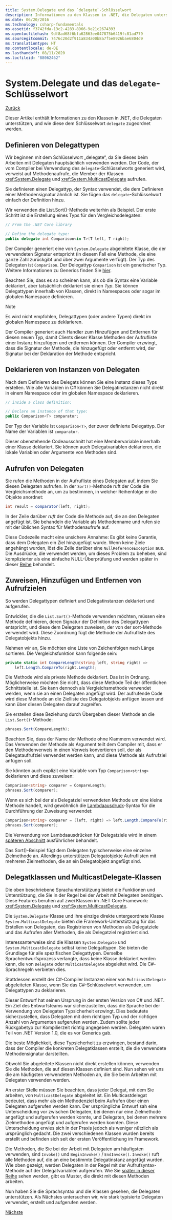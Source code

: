 ```yaml
---
title: System.Delegate und das `delegate`-Schlüsselwort
description: Informationen zu den Klassen in .NET, die Delegaten unterstützen, und wie diese zum Schlüsselwort „delegate“ zugeordnet werden.
ms.date: 06/20/2016
ms.technology: csharp-fundamentals
ms.assetid: f3742fda-13c2-4283-8966-9e21c2674393
ms.openlocfilehash: 9df8ad68f6bfa62863ee047875b6419fc81ad779
ms.sourcegitcommit: 7476c20d2f911a834a00b8a7f5e8926bae6804d9
ms.translationtype: HT
ms.contentlocale: de-DE
ms.lasthandoff: 08/11/2020
ms.locfileid: "88062462"
---
```

# <a name="systemdelegate-and-the-delegate-keyword"></a>System.Delegate und das `delegate`-Schlüsselwort

[Zurück](delegates-overview.md)

Dieser Artikel enthält Informationen zu den Klassen in .NET, die Delegaten unterstützen, und wie diese dem Schlüsselwort `delegate` zugeordnet werden.

## <a name="define-delegate-types"></a>Definieren von Delegattypen

Wir beginnen mit dem Schlüsselwort „delegate“, da Sie dieses beim Arbeiten mit Delegaten hauptsächlich verwenden werden. Der Code, der vom Compiler bei Verwendung des `delegate`-Schlüsselworts generiert wird, verweist auf Methodenaufrufe, die Member der Klassen <xref:System.Delegate> und <xref:System.MulticastDelegate> aufrufen.

Sie definieren einen Delegattyp, der Syntax verwendet, die dem Definieren einer Methodensignatur ähnlich ist. Sie fügen das `delegate`-Schlüsselwort einfach der Definition hinzu.

Wir verwenden die List.Sort()-Methode weiterhin als Beispiel. Der erste Schritt ist die Erstellung eines Typs für den Vergleichsdelegaten:

```csharp
// From the .NET Core library

// Define the delegate type:
public delegate int Comparison<in T>(T left, T right);
```

Der Compiler generiert eine von `System.Delegate` abgeleitete Klasse, die der verwendeten Signatur entspricht (in diesem Fall eine Methode, die eine ganze Zahl zurückgibt und über zwei Argumente verfügt). Der Typ des Delegaten ist `Comparison`. Der Delegattyp `Comparison` ist ein generischer Typ. Weitere Informationen zu Generics finden Sie [hier](programming-guide/generics/index.md).

Beachten Sie, dass es so scheinen kann, als ob die Syntax eine Variable deklariert, aber tatsächlich deklariert sie einen *Typ*. Sie können Delegattypen innerhalb von Klassen, direkt in Namespaces oder sogar im globalen Namespace definieren.

> [!NOTE]
> Es wird nicht empfohlen, Delegattypen (oder andere Typen) direkt im globalen Namespace zu deklarieren.

Der Compiler generiert auch Handler zum Hinzufügen und Entfernen für diesen neuen Typ, damit Clients dieser Klasse Methoden der Aufrufliste einer Instanz hinzufügen und entfernen können. Der Compiler erzwingt, dass die Signatur der Methode, die hinzugefügt oder entfernt wird, der Signatur bei der Deklaration der Methode entspricht.

## <a name="declare-instances-of-delegates"></a>Deklarieren von Instanzen von Delegaten

Nach dem Definieren des Delegats können Sie eine Instanz dieses Typs erstellen.
Wie alle Variablen in C# können Sie Delegatinstanzen nicht direkt in einem Namespace oder im globalen Namespace deklarieren.

```csharp
// inside a class definition:

// Declare an instance of that type:
public Comparison<T> comparator;
```

Der Typ der Variable ist `Comparison<T>`, der zuvor definierte Delegattyp. Der Name der Variablen ist `comparator`.

 Dieser obenstehende Codeausschnitt hat eine Membervariable innerhalb einer Klasse deklariert. Sie können auch Delegatvariablen deklarieren, die lokale Variablen oder Argumente von Methoden sind.

## <a name="invoke-delegates"></a>Aufrufen von Delegaten

Sie rufen die Methoden in der Aufrufliste eines Delegaten auf, indem Sie diesen Delegaten aufrufen. In der `Sort()`-Methode ruft der Code die Vergleichsmethode an, um zu bestimmen, in welcher Reihenfolge er die Objekte anordnet:

```csharp
int result = comparator(left, right);
```

In der Zeile darüber *ruft* der Code die Methode auf, die an den Delegaten angefügt ist.
Sie behandeln die Variable als Methodenname und rufen sie mit der üblichen Syntax für Methodenaufrufe auf.

Diese Codezeile macht eine unsichere Annahme: Es gibt keine Garantie, dass dem Delegaten ein Ziel hinzugefügt wurde. Wenn keine Ziele angehängt wurden, löst die Zeile darüber eine `NullReferenceException` aus. Die Ausdrücke, die verwendet werden, um dieses Problem zu beheben, sind komplizierter als eine einfache NULL-Überprüfung und werden später in dieser [Reihe](delegates-patterns.md) behandelt.

## <a name="assign-add-and-remove-invocation-targets"></a>Zuweisen, Hinzufügen und Entfernen von Aufrufzielen

So werden Delegattypen definiert und Delegatinstanzen deklariert und aufgerufen.

Entwickler, die die `List.Sort()`-Methode verwenden möchten, müssen eine Methode definieren, deren Signatur der Definition des Delegattypen entspricht, und diese dem Delegaten zuweisen, der von der sort-Methode verwendet wird. Diese Zuordnung fügt die Methode der Aufrufliste des Delegatobjekts hinzu.

Nehmen wir an, Sie möchten eine Liste von Zeichenfolgen nach Länge sortieren. Die Vergleichsfunktion kann folgende sein:

```csharp
private static int CompareLength(string left, string right) =>
    left.Length.CompareTo(right.Length);
```

Die Methode wird als private Methode deklariert. Das ist in Ordnung. Möglicherweise möchten Sie nicht, dass diese Methode Teil der öffentlichen Schnittstelle ist. Sie kann dennoch als Vergleichsmethode verwendet werden, wenn sie an einen Delegaten angefügt wird. Der aufrufende Code wird diese Methode an die Zielliste des Delegatobjekts anfügen lassen und kann über diesen Delegaten darauf zugreifen.

Sie erstellen diese Beziehung durch Übergeben dieser Methode an die `List.Sort()`-Methode:

```csharp
phrases.Sort(CompareLength);
```

Beachten Sie, dass der Name der Methode ohne Klammern verwendet wird. Das Verwenden der Methode als Argument teilt dem Compiler mit, dass er den Methodenverweis in einen Verweis konvertieren soll, der als Delegataufrufziel verwendet werden kann, und diese Methode als Aufrufziel anfügen soll.

Sie könnten auch explizit eine Variable vom Typ `Comparison<string>` deklarieren und diese zuweisen:

```csharp
Comparison<string> comparer = CompareLength;
phrases.Sort(comparer);
```

Wenn es sich bei der als Delegatziel verwendeten Methode um eine kleine Methode handelt, wird gewöhnlich die [Lambdaausdruck](language-reference/operators/lambda-expressions.md)-Syntax für die Durchführung der Zuweisung verwendet:

```csharp
Comparison<string> comparer = (left, right) => left.Length.CompareTo(right.Length);
phrases.Sort(comparer);
```

Die Verwendung von Lambdaausdrücken für Delegatziele wird in einem [späteren Abschnitt](delegates-patterns.md) ausführlicher behandelt.

Das Sort()-Beispiel fügt dem Delegaten typischerweise eine einzelne Zielmethode an. Allerdings unterstützen Delegatobjekte Aufruflisten mit mehreren Zielmethoden, die an ein Delegatobjekt angefügt sind.

## <a name="delegate-and-multicastdelegate-classes"></a>Delegatklassen und MulticastDelegate-Klassen

Die oben beschriebene Sprachunterstützung bietet die Funktionen und Unterstützung, die Sie in der Regel bei der Arbeit mit Delegaten benötigen. Diese Features beruhen auf zwei Klassen im .NET Core Framework: <xref:System.Delegate> und <xref:System.MulticastDelegate>.

Die `System.Delegate`-Klasse und ihre einzige direkte untergeordnete Klasse `System.MulticastDelegate` bieten die Framework-Unterstützung für das Erstellen von Delegaten, das Registrieren von Methoden als Delegatziele und das Aufrufen aller Methoden, die als Delegatziel registriert sind.

Interessanterweise sind die Klassen `System.Delegate` und `System.MulticastDelegate` selbst keine Delegattypen. Sie bieten die Grundlage für alle spezifischen Delegattypen. Derselbe Sprachentwurfsprozess verlangte, dass keine Klasse deklariert werden kann, die von `Delegate` oder `MulticastDelegate` abgeleitet wird. Die C#-Sprachregeln verbieten dies.

Stattdessen erstellt der C#-Compiler Instanzen einer von `MulticastDelegate` abgeleiteten Klasse, wenn Sie das C#-Schlüsselwort verwenden, um Delegattypen zu deklarieren.

Dieser Entwurf hat seinen Ursprung in der ersten Version von C# und .NET. Ein Ziel des Entwurfsteams war sicherzustellen, dass die Sprache bei der Verwendung von Delegaten Typsicherheit erzwingt. Dies bedeutete sicherzustellen, dass Delegaten mit dem richtigen Typ und der richtigen Anzahl von Argumenten aufgerufen werden. Zudem sollte jeder Rückgabetyp zur Kompilierzeit richtig angegeben werden. Delegaten waren Teil von .NET Version 1.0, die es vor Generics gab.

Die beste Möglichkeit, diese Typsicherheit zu erzwingen, bestand darin, dass der Compiler die konkreten Delegatklassen erstellt, die die verwendete Methodensignatur darstellten.

Obwohl Sie abgeleitete Klassen nicht direkt erstellen können, verwenden Sie die Methoden, die auf diesen Klassen definiert sind. Nun sehen wir uns die am häufigsten verwendeten Methoden an, die Sie beim Arbeiten mit Delegaten verwenden werden.

An erster Stelle müssen Sie beachten, dass jeder Delegat, mit dem Sie arbeiten, von `MulticastDelegate` abgeleitet ist. Ein Multicastdelegat bedeutet, dass mehr als ein Methodenziel beim Aufrufen über einen Delegaten aufgerufen werden kann. Der ursprüngliche Entwurf sah eine Unterscheidung vor zwischen Delegaten, bei denen nur eine Zielmethode angefügt und aufgerufen werden konnte, und Delegaten, bei denen mehrere Zielmethoden angefügt und aufgerufen werden konnten. Diese Unterscheidung erwies sich in der Praxis jedoch als weniger nützlich als ursprünglich gedacht. Die zwei verschiedenen Klassen wurden bereits erstellt und befinden sich seit der ersten Veröffentlichung im Framework.

Die Methoden, die Sie bei der Arbeit mit Delegaten am häufigsten verwenden, sind `Invoke()` und `BeginInvoke()` / `EndInvoke()`. `Invoke()` ruft alle Methoden auf, die an eine bestimmte Delegatinstanz angefügt wurden. Wie oben gezeigt, werden Delegaten in der Regel mit der Aufrufsyntax-Methode auf der Delegatvariablen aufgerufen. Wie Sie [später in dieser Reihe](delegates-patterns.md) sehen werden, gibt es Muster, die direkt mit diesen Methoden arbeiten.

Nun haben Sie die Sprachsyntax und die Klassen gesehen, die Delegaten unterstützen. Als Nächstes untersuchen wir, wie stark typisierte Delegaten verwendet, erstellt und aufgerufen werden.

[Nächste](delegates-strongly-typed.md)
